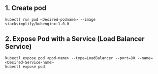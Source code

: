 ## 1. Create pod 

```
kubectl run pod <Desired-podname> --image stacksimplify/kubenginx:1.0.0 

```
## 2. Expose Pod with a Service (Load Balancer Service)

```
kubectl expose pod <pod-name> --type=LoadBalancer --port=80 --name=<Desired-Service-name>
kubectl expose pod 
```